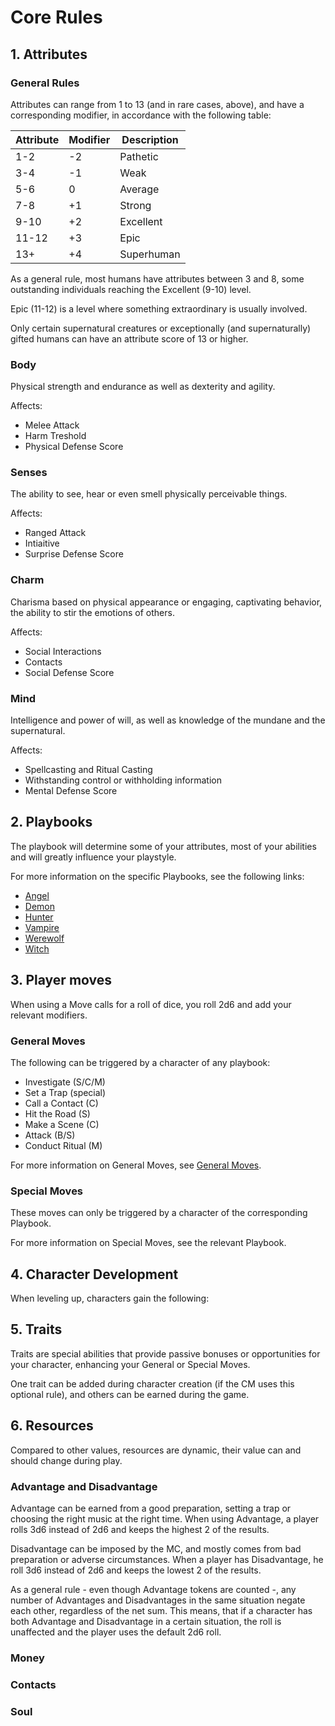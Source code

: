 # Core Rules

## 1. Attributes

### General Rules

Attributes can range from 1 to 13 (and in rare cases, above), and have a corresponding modifier, in accordance with the following table:

| Attribute | Modifier | Description |
| --------- | -------- | ----------- |
| 1-2 | -2 | Pathetic |
| 3-4 | -1 | Weak |
| 5-6 | 0 | Average |
| 7-8 | +1 | Strong |
| 9-10 | +2 | Excellent |
| 11-12 | +3 | Epic |
| 13+ | +4 | Superhuman| 

As a general rule, most humans have attributes between 3 and 8, some outstanding individuals reaching the Excellent (9-10) level.

Epic (11-12) is a level where something extraordinary is usually involved.

Only certain supernatural creatures or exceptionally (and supernaturally) gifted humans can have an attribute score of 13 or higher.

### Body

Physical strength and endurance as well as dexterity and agility.

Affects:
- Melee Attack
- Harm Treshold
- Physical Defense Score

### Senses 

The ability to see, hear or even smell physically perceivable things.

Affects:
- Ranged Attack
- Intiaitive
- Surprise Defense Score

### Charm

Charisma based on physical appearance or engaging, captivating behavior, the ability to stir the emotions of others.

Affects:
- Social Interactions
- Contacts
- Social Defense Score

### Mind

Intelligence and power of will, as well as knowledge of the mundane and the supernatural.

Affects:
- Spellcasting and Ritual Casting
- Withstanding control or withholding information
- Mental Defense Score

## 2. Playbooks

The playbook will determine some of your attributes, most of your abilities and will greatly influence your playstyle.

For more information on the specific Playbooks, see the following links:
- [Angel](playbooks/angel.md)
- [Demon](playbooks/demon.md)
- [Hunter](playbooks/hunter.md)
- [Vampire](playbooks/vampire.md)
- [Werewolf](playbooks/werewolf.md)
- [Witch](playbooks/witch.md)

## 3. Player moves

When using a Move calls for a roll of dice, you roll 2d6 and add your relevant modifiers.

### General Moves

The following can be triggered by a character of any playbook:
- Investigate (S/C/M)
- Set a Trap (special)
- Call a Contact (C)
- Hit the Road (S)
- Make a Scene (C)
- Attack (B/S)
- Conduct Ritual (M)

For more information on General Moves, see [General Moves](moves/general-moves.md).

### Special Moves

These moves can only be triggered by a character of the corresponding Playbook.

For more information on Special Moves, see the relevant Playbook.

## 4. Character Development

When leveling up, characters gain the following:

<insert table here>

## 5. Traits

Traits are special abilities that provide passive bonuses or opportunities for your character, enhancing your General or Special Moves.

One trait can be added during character creation (if the CM uses this optional rule), and others can be earned during the game.

## 6. Resources

Compared to other values, resources are dynamic, their value can and should change during play.

### Advantage and Disadvantage

Advantage can be earned from a good preparation, setting a trap or choosing the right music at the right time. When using Advantage, a player rolls 3d6 instead of 2d6 and keeps the highest 2 of the results.

Disadvantage can be imposed by the MC, and mostly comes from bad preparation or adverse circumstances. When a player has Disadvantage, he roll 3d6 instead of 2d6 and keeps the lowest 2 of the results.

As a general rule - even though Advantage tokens are counted -, any number of Advantages and Disadvantages in the same situation negate each other, regardless of the net sum. This means, that if a character has both Advantage and Disadvantage in a certain situation, the roll is unaffected and the player uses the default 2d6 roll.

### Money
### Contacts
### Soul